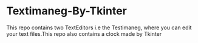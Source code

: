 # Textimaneg-By-Tkinter
This repo contains two TextEditors i.e the Testimaneg, where you can edit your text files.This repo also contains a clock made by Tkinter
